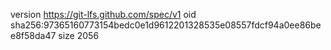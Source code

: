 version https://git-lfs.github.com/spec/v1
oid sha256:97365160773154bedc0e1d9612201328535e08557fdcf94a0ee86bee8f58da47
size 2056

